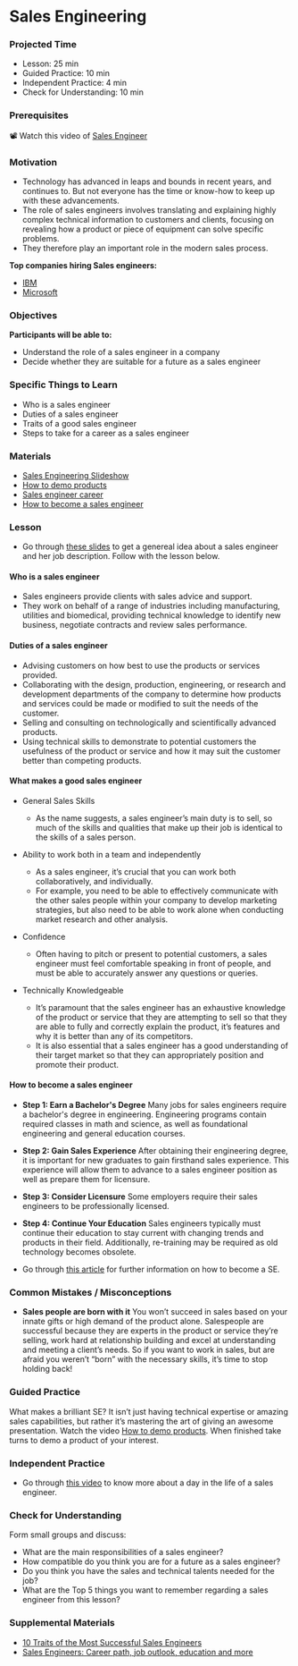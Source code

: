 # Sales Engineering

### Projected Time

- Lesson: 25 min
- Guided Practice: 10 min
- Independent Practice: 4 min
- Check for Understanding: 10 min

### Prerequisites

📽️ Watch this video of [Sales Engineer](https://www.dropbox.com/s/uwbh94wjlrvjf19/video1173880887.mp4?dl=0)

### Motivation

- Technology has advanced in leaps and bounds in recent years, and continues to. But not everyone has the time or know-how to keep up with these advancements.
- The role of sales engineers involves translating and explaining highly complex technical information to customers and clients, focusing on revealing how a product or piece of equipment can solve specific problems.
- They therefore play an important role in the modern sales process.

**Top companies hiring Sales engineers:**

- [IBM](https://www.ibm.com/)
- [Microsoft](https://www.microsoft.com/)

### Objectives

**Participants will be able to:**

- Understand the role of a sales engineer in a company
- Decide whether they are suitable for a future as a sales engineer

### Specific Things to Learn

- Who is a sales engineer
- Duties of a sales engineer
- Traits of a good sales engineer
- Steps to take for a career as a sales engineer

### Materials

- [Sales Engineering Slideshow](https://docs.google.com/presentation/d/1e_CgRXTbwZRj17F-Usza5xJerOqa0ya6Lt0wcBsQyak/edit?usp=sharing)
- [How to demo products](https://www.youtube.com/watch?v=Cxl_3ANnE0A)
- [Sales engineer career](https://www.youtube.com/watch?v=VoNkYHBgfHo)
- [How to become a sales engineer](https://www.careerexplorer.com/careers/sales-engineer/how-to-become/)

### Lesson

- Go through [these slides](ttps://docs.google.com/presentation/d/1e_CgRXTbwZRj17F-Usza5xJerOqa0ya6Lt0wcBsQyak/edit?usp=sharing) to get a genereal idea about a sales engineer and her job description. Follow with the lesson below.

#### Who is a sales engineer

- Sales engineers provide clients with sales advice and support.
- They work on behalf of a range of industries including manufacturing, utilities and biomedical, providing technical knowledge to identify new business, negotiate contracts and review sales performance.

#### Duties of a sales engineer

- Advising customers on how best to use the products or services provided.
- Collaborating with the design, production, engineering, or research and development departments of the company to determine how products and services could be made or modified to suit the needs of the customer.
- Selling and consulting on technologically and scientifically advanced products.
- Using technical skills to demonstrate to potential customers the usefulness of the product or service and how it may suit the customer better than competing products.

#### What makes a good sales engineer

- General Sales Skills

  - As the name suggests, a sales engineer’s main duty is to sell, so much of the skills and qualities that make up their job is identical to the skills of a sales person.

- Ability to work both in a team and independently
  - As a sales engineer, it’s crucial that you can work both collaboratively, and individually.
  - For example, you need to be able to effectively communicate with the other sales people within your company to develop marketing strategies, but also need to be able to work alone when conducting market research and other analysis.
- Confidence
  - Often having to pitch or present to potential customers, a sales engineer must feel comfortable speaking in front of people, and must be able to accurately answer any questions or queries.
- Technically Knowledgeable
  - It’s paramount that the sales engineer has an exhaustive knowledge of the product or service that they are attempting to sell so that they are able to fully and correctly explain the product, it’s features and why it is better than any of its competitors.
  - It is also essential that a sales engineer has a good understanding of their target market so that they can appropriately position and promote their product.

#### How to become a sales engineer

- **Step 1: Earn a Bachelor's Degree**
  Many jobs for sales engineers require a bachelor's degree in engineering. Engineering programs contain required classes in math and science, as well as foundational engineering and general education courses.
- **Step 2: Gain Sales Experience**
  After obtaining their engineering degree, it is important for new graduates to gain firsthand sales experience. This experience will allow them to advance to a sales engineer position as well as prepare them for licensure.
- **Step 3: Consider Licensure**
  Some employers require their sales engineers to be professionally licensed.
- **Step 4: Continue Your Education**
  Sales engineers typically must continue their education to stay current with changing trends and products in their field. Additionally, re-training may be required as old technology becomes obsolete.

- Go through [this article](https://www.careerexplorer.com/careers/sales-engineer/how-to-become/) for further information on how to become a SE.

### Common Mistakes / Misconceptions

- **Sales people are born with it**
  You won’t succeed in sales based on your innate gifts or high demand of the product alone. Salespeople are successful because they are experts in the product or service they’re selling, work hard at relationship building and excel at understanding and meeting a client’s needs. So if you want to work in sales, but are afraid you weren’t “born” with the necessary skills, it’s time to stop holding back!

### Guided Practice

What makes a brilliant SE? It isn’t just having technical expertise or amazing sales capabilities, but rather it’s mastering the art of giving an awesome presentation. Watch the video [How to demo products](https://www.youtube.com/watch?v=Cxl_3ANnE0A). When finished take turns to demo a product of your interest.

### Independent Practice

- Go through [this video](https://www.youtube.com/watch?v=VoNkYHBgfHo) to know more about a day in the life of a sales engineer.

### Check for Understanding

Form small groups and discuss:

- What are the main responsibilities of a sales engineer?
- How compatible do you think you are for a future as a sales engineer?
- Do you think you have the sales and technical talents needed for the job?
- What are the Top 5 things you want to remember regarding a sales engineer from this lesson?

### Supplemental Materials

- [10 Traits of the Most Successful Sales Engineers](https://www.linkedin.com/pulse/10-traits-most-successful-sales-engineers-dave-lusk)
- [Sales Engineers: Career path, job outlook, education and more](https://www.raise.me/careers/sales/sales-engineers)
